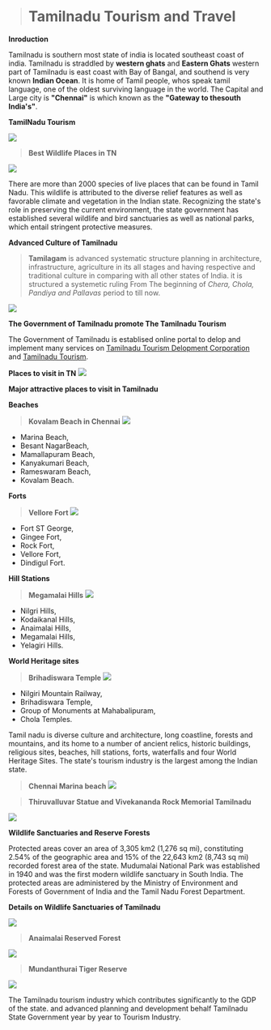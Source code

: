 > # **Tamilnadu Tourism and Travel** 

**Inroduction**

Tamilnadu is southern most state of india is located southeast coast of india. Tamilnadu is straddled by **western ghats** and **Eastern Ghats** western part of Tamilnadu is east coast with Bay of Bangal, and southend is very known **Indian Ocean**. It is home of Tamil people, whos speak tamil language, one of the oldest surviving language in the world. The Capital and Large city is **"Chennai"** is which known as the **"Gateway to thesouth India's"**.

**TamilNadu Tourism** 

![](./Assets/2.jfif)

> **Best Wildlife Places in TN**

![](./Assets/first.jfif)

There are more than 2000 species of live places that can be found in Tamil Nadu. This wildlife is attributed to the diverse relief features as well as favorable climate and vegetation in the Indian state. Recognizing the state's role in preserving the current environment, the state government has established several wildlife and bird sanctuaries as well as national parks, which entail stringent protective measures.

**Advanced Culture of Tamilnadu**

> **Tamilagam** is advanced systematic structure planning in architecture, infrastructure, agriculture in its all stages and having respective and traditional culture in comparing with all other states of India. it is structured a systemetic ruling From The beginning of _Chera, Chola, Pandiya and Pallavas_ period to till now.

![](./Assets/Sanga.jfif)

**The Government of Tamilnadu promote The Tamilnadu Tourism** 

The Government of Tamilnadu is establised online portal to delop and implement many services on [Tamilnadu Tourism Delopment Corporation](https://www.ttdconline.com) and [Tamilnadu Tourism](https://www.tamilnadutourism.com).

**Places to visit in TN** ![](./Assets/tourist.jfif)

**Major attractive places to visit in Tamilnadu**

**Beaches**

> **Kovalam Beach in Chennai** ![](./Assets/kvalam%20new.jfif)

 * Marina Beach,
 * Besant NagarBeach,
 * Mamallapuram Beach,
 * Kanyakumari Beach,
 * Rameswaram Beach,
 * Kovalam Beach.

 **Forts**

 > **Vellore Fort** ![](./Assets/velore%20new.jfif)

  * Fort ST George,
  * Gingee Fort,
  * Rock Fort,
  * Vellore Fort,
  * Dindigul Fort.

**Hill Stations**

> **Megamalai Hills** ![](./Assets/megamalai.jfif)

 * Nilgri Hills,
 * Kodaikanal Hills,
 * Anaimalai Hills,
 * Megamalai Hills,
 * Yelagiri Hills.

 **World Heritage sites**

> **Brihadiswara Temple** ![](./Assets/brihadiswara.jfif)

  * Nilgiri Mountain Railway,
  * Brihadiswara Temple,
  * Group of Monuments at Mahabalipuram,
  * Chola Temples.

Tamil nadu is diverse culture and architecture, long coastline, forests and mountains, and its home to a number of ancient relics, historic buildings, religious sites, beaches, hill stations, forts, waterfalls and four World Heritage Sites. The state's tourism industry is the largest among the Indian state.

> **Chennai Marina  beach**
![](./Assets/marina.jfif)

> **Thiruvalluvar Statue and Vivekananda Rock Memorial Tamilnadu**

![](./Assets/mukkadal.jpg)

**Wildlife Sanctuaries and Reserve Forests**

Protected areas cover an area of 3,305 km2 (1,276 sq mi), constituting 2.54% of the geographic area and 15% of the 22,643 km2 (8,743 sq mi) recorded forest area of the state. Mudumalai National Park was established in 1940 and was the first modern wildlife sanctuary in South India. The protected areas are administered by the Ministry of Environment and Forests of Government of India and the Tamil Nadu Forest Department.

**Details on Wildlife Sanctuaries of Tamilnadu**

![](./Assets/wild%20detail.jfif)

> **Anaimalai Reserved Forest**

![](./Assets/elephant.jfif)

> **Mundanthurai Tiger Reserve**

![](./Assets/tiger.jfif)

The Tamilnadu tourism industry which contributes significantly to the GDP of the state. and advanced planning and development behalf Tamilnadu State Government year by year to Tourism Industry.
